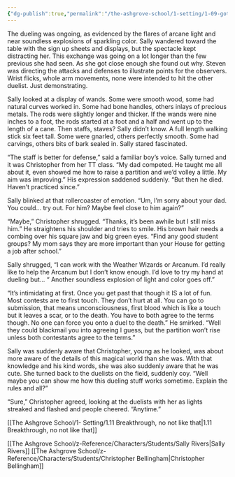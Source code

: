 ```yaml
---
{"dg-publish":true,"permalink":"/the-ashgrove-school/1-setting/1-09-got-wood/"}
---
```


The dueling was ongoing, as evidenced by the flares of arcane light and near soundless explosions of sparkling color. Sally wandered toward the table with the sign up sheets and displays, but the spectacle kept distracting her. This exchange was going on a lot longer than the few previous she had seen. As she got close enough she found out why. Steven was directing the attacks and defenses to illustrate points for the observers. Wrist flicks, whole arm movements, none were intended to hit the other duelist. Just demonstrating. 

Sally looked at a display of wands. Some were smooth wood, some had natural curves worked in. Some had bone handles, others inlays of precious metals. The rods were slightly longer and thicker. If the wands were nine inches to a foot, the rods started at a foot and a half and went up to the length of a cane. Then staffs, staves? Sally didn’t know. A full length walking stick six feet tall. Some were gnarled, others perfectly smooth. Some had carvings, others bits of bark sealed in. Sally stared fascinated. 

“The staff is better for defense,” said a familiar boy’s voice. Sally turned and it was Christopher from her TT class. “My dad competed. He taught me all about it, even showed me how to raise a partition and we’d volley a little. My aim was improving.” His expression saddened suddenly. “But then he died. Haven’t practiced since.”

Sally blinked at that rollercoaster of emotion. “Um, I’m sorry about your dad. You could… try out. For him? Maybe feel close to him again?”

“Maybe,” Christopher shrugged. “Thanks, it’s been awhile but I still miss him.” He straightens his shoulder and tries to smile. His brown hair needs a combing over his square jaw and big green eyes. “Find any good student groups? My mom says they are more important than your House for getting a job after school.”

Sally shrugged, “I can work with the Weather Wizards or Arcanum. I’d really like to help the Arcanum but I don’t know enough. I’d love to try my hand at dueling but… “ Another soundless explosion of light and color goes off.”

“It’s intimidating at first. Once you get past that though it IS a lot of fun. Most contests are to first touch. They don’t hurt at all. You can go to submission, that means unconsciousness, first blood which is like a touch but it leaves a scar, or to the death. You have to both agree to the terms though. No one can force you onto a duel to the death.” He smirked. “Well they could blackmail you into agreeing I guess, but the partition won’t rise unless both contestants agree to the terms.”

Sally was suddenly aware that Christopher, young as he looked, was about more aware of the details of this magical world than she was. With that knowledge and his kind words, she was also suddenly aware that he was cute. She turned back to the duelists on the field, suddenly coy. “Well maybe you can show me how this dueling stuff works sometime. Explain the rules and all?”

“Sure,” Christopher agreed, looking at the duelists with her as lights streaked and flashed and people cheered. “Anytime.”

[[The Ashgrove School/1- Setting/1.11 Breakthrough, no not like that\|1.11 Breakthrough, no not like that]]

[[The Ashgrove School/z-Reference/Characters/Students/Sally Rivers\|Sally Rivers]]
[[The Ashgrove School/z-Reference/Characters/Students/Christopher Bellingham\|Christopher Bellingham]]
